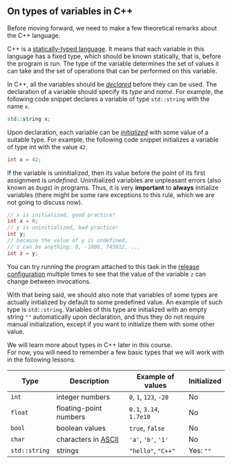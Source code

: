 ## On types of variables in C++

Before moving forward, we need to make a few 
theoretical remarks about the C++ language.

C++ is a [statically-typed language](https://en.wikipedia.org/wiki/Type_system). 
It means that each variable in this language 
has a fixed type, which should be known statically, 
that is, before the program is run.
The type of the variable determines the set of values it can take
and the set of operations that can be performed on this variable.

In C++, all the variables should be 
[*declared*](https://en.cppreference.com/w/cpp/language/declarations#Simple_declaration) before they can be used.
The declaration of a variable should specify its *type* and *name*.
For example, the following code snippet declares a variable
of type `std::string` with the name `x`. 

```c++
std::string x;
``` 

Upon declaration, each variable can be 
[*initialized*](https://en.cppreference.com/w/cpp/language/initialization) 
with some value of a suitable type. For example, the following code snippet 
initializes a variable of type int with the value `42`.

```c++
int x = 42;
``` 
 
If the variable is uninitialized, then its value before 
the point of its first assignment is *undefined*.
Uninitialized variables are unpleasant errors
(also known as *bugs*) in programs.
Thus, it is very **important** to **always** initialize variables
(there might be some rare exceptions to this rule, 
which we are not going to discuss now).

```c++
// x is initialized, good practice!
int x = 0;
// y is uninitialized, bad practice!
int y;
// because the value of y is undefined, 
// z can be anything: 0, -1000, 745912, ...
int z = y;
``` 

You can try running the program attached to this task 
in the [release configuration](https://www.jetbrains.com/clion/features/run-and-debug.html)
multiple times to see that the value of the variable `z` 
can change between invocations.

With that being said, we should also note that variables 
of some types are actually initialized by default to some predefined value. 
An example of such type is `std::string`. 
Variables of this type are initialized with an empty string `""`
automatically upon declaration, and thus they do not require 
manual initialization, except if you want to initialize them 
with some other value.

We will learn more about types in C++ later in this course.  
For now, you will need to remember a few basic types 
that we will work with in the following lessons.

| Type          | Description                                                | Example of values       | Initialized |
|---------------|------------------------------------------------------------|-------------------------|-------------|
| `int`         | integer numbers                                            | `0`, `1`, `123`, `-20`  | No          |
| `float`       | floating-point numbers                                     | `0.1`, `3.14`, `1.7e10` | No          |
| `bool`        | boolean values                                             | `true`, `false`         | No          |
| `char`        | characters in [ASCII](https://en.wikipedia.org/wiki/ASCII) | `'a'`, `'b'`, `'1'`     | No          |
| `std::string` | strings                                                    | `"hello"`, `"C++"`      | Yes: `""`   |

